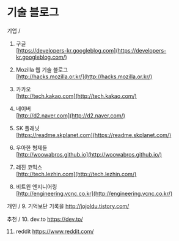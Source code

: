 # 기술 블로그

기업  /

1. 구글  
   [https://developers-kr.googleblog.com](https://developers-kr.googleblog.com/)

2. Mozilla 웹 기술 블로그  
   [http://hacks.mozilla.or.kr/](http://hacks.mozilla.or.kr/)

3. 카카오  
   [http://tech.kakao.com](http://tech.kakao.com/)

4. 네이버   
   [http://d2.naver.com](http://d2.naver.com/)

5. SK 플래닛   
   [https://readme.skplanet.com](https://readme.skplanet.com/)
   
6. 우아한 형제들  
   [http://woowabros.github.io](http://woowabros.github.io/)
   
7. 레진 코믹스  
   [http://tech.lezhin.com](http://tech.lezhin.com/)
   
8. 비트윈 엔지니어링  
   [http://engineering.vcnc.co.kr](http://engineering.vcnc.co.kr/)



개인 / 
9. 기억보단 기록을
http://jojoldu.tistory.com/


추천 /
10. dev.to
https://dev.to/

11.  reddit
https://www.reddit.com/
<!--stackedit_data:
eyJoaXN0b3J5IjpbLTcxNTM2NzQ2Ml19
-->